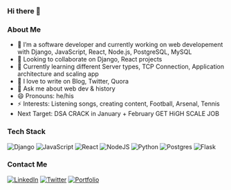 ### Hi there 👋


### About Me 

- 🔭 I’m a software developer and currently working on web developement with Django, JavaScript, React, Node.js, PostgreSQL, MySQL
- 👯 Looking to collaborate on Django, React projects
- 🌱 Currently learning different Server types, TCP Connection, Application architecture and scaling app
- 🤔 I love to write on Blog, Twitter, Quora
- 💬 Ask me about web dev & history
- 😄 Pronouns: he/his
- ⚡ Interests: Listening songs, creating content, Football, Arsenal, Tennis
- Next Target: DSA CRACK in January + February GET HiGH SCALE JOB

### Tech Stack
![Django](https://img.shields.io/badge/django-%23092E20.svg?style=for-the-badge&logo=django&logoColor=white)
![JavaScript](https://img.shields.io/badge/javascript-%23323330.svg?style=for-the-badge&logo=javascript&logoColor=%23F7DF1E)
![React](https://img.shields.io/badge/react-%2320232a.svg?style=for-the-badge&logo=react&logoColor=%2361DAFB)
![NodeJS](https://img.shields.io/badge/node.js-6DA55F?style=for-the-badge&logo=node.js&logoColor=white)
![Python](https://img.shields.io/badge/python-3670A0?style=for-the-badge&logo=python&logoColor=ffdd54)
![Postgres](https://img.shields.io/badge/postgres-%23316192.svg?style=for-the-badge&logo=postgresql&logoColor=white)
![Flask](https://img.shields.io/badge/flask-%23000.svg?style=for-the-badge&logo=flask&logoColor=white)

### Contact Me
[![LinkedIn](https://img.shields.io/badge/linkedin-%230077B5.svg?style=for-the-badge&logo=linkedin&logoColor=white)](https://www.linkedin.com/in/ikthedar/)
[![Twitter](https://img.shields.io/badge/Twitter-%231DA1F2.svg?style=for-the-badge&logo=Twitter&logoColor=white)](https://twitter.com/IkthedarC)
[![Portfolio](https://img.shields.io/badge/Portfolio-%23000000.svg?style=for-the-badge&logo=firefox&logoColor=#FF7139)](iktheder.wordpress.com)

